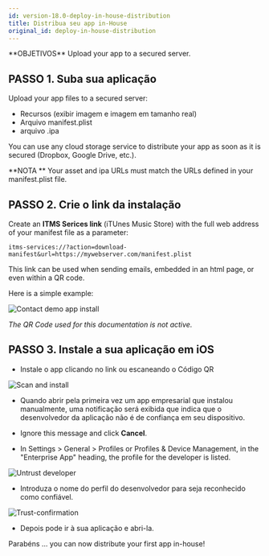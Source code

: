 ```yaml
---
id: version-18.0-deploy-in-house-distribution
title: Distribua seu app in-House
original_id: deploy-in-house-distribution
---
```


<div markdown="1" class = "objectives">
**OBJETIVOS**
Upload your app to a secured server.
</div>

## PASSO 1. Suba sua aplicação

Upload your app files to a secured server:

* Recursos (exibir imagem e imagem em tamanho real)
* Arquivo manifest.plist
* arquivo .ipa

You can use any cloud storage service to distribute your app as soon as it is secured (Dropbox, Google Drive, etc.).

<div markdown="1" class = "tips">
**NOTA **
Your asset and ipa URLs must match the URLs defined in your manifest.plist file.
</div>

## PASSO 2. Crie o link da instalação

Create an **ITMS Serices link** (iTUnes Music Store) with the full web address of your manifest file as a parameter:

```
itms-services://?action=download-manifest&url=https://mywebserver.com/manifest.plist

```

This link can be used when sending emails, embedded in an html page, or even within a QR code.

Here is a simple example:

![Contact demo app install](assets/en/deploy-in-house/Contact-demo-app-install.png)

*The QR Code used for this documentation is not active.*

## PASSO 3. Instale a sua aplicação em iOS

* Instale o app clicando no link ou escaneando o Código QR

![Scan and install](assets/en/deploy-in-house/Scan-and-install.png)

* Quando abrir pela primeira vez um app empresarial que instalou manualmente, uma notificação será exibida que indica que o desenvolvedor da aplicação não é de confiança em seu dispositivo.

* Ignore this message and click **Cancel**.

* In Settings > General > Profiles or Profiles & Device Management, in the "Enterprise App" heading, the profile for the developer is listed.

![Untrust developer](assets/en/deploy-in-house/Untrust-developer.png)

* Introduza o nome do perfil do desenvolvedor para seja reconhecido como confiável.

![Trust-confirmation](assets/en/deploy-in-house/Trust-confirmation.png)

* Depois pode ir à sua aplicação e abri-la.

Parabéns ... you can now distribute your first app in-house!
